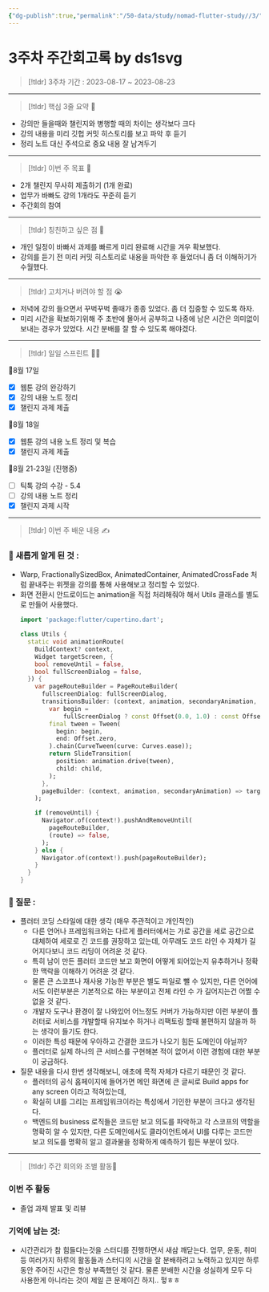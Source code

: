 ```yaml
---
{"dg-publish":true,"permalink":"/50-data/study/nomad-flutter-study//3/"}
---
```


# 3주차 주간회고록 by ds1svg

> [!tldr] 3주차
> 기간 : 2023-08-17 ~ 2023-08-23

---

> [!tldr]  핵심 3줄 요약 💖
- 강의만 들을때와 챌린지와 병행할 때의 차이는 생각보다 크다
- 강의 내용을 미리 깃헙 커밋 히스토리를 보고 파악 후 듣기
- 정리 노트 대신 주석으로 중요 내용 잘 남겨두기

---

> [!tldr]  이번 주 목표 🎯
- 2개 챌린지 무사히 제출하기 (1개 완료)
- 업무가 바빠도 강의 1개라도 꾸준히 듣기
- 주간회의 참여

---

> [!tldr] 칭친하고 싶은 점 👏
- 개인 일정이 바빠서 과제를 빠르게 미리 완료해 시간을 겨우 확보했다.
- 강의를 듣기 전 미리 커밋 히스토리로 내용을 파악한 후 들었더니 좀 더 이해하기가 수월했다.

---

> [!tldr] 고치거나 버려야 할 점 😭
- 저녁에 강의 들으면서 꾸벅꾸벅 졸때가 종종 있었다. 좀 더 집중할 수 있도록 하자.
- 미리 시간을 확보하기위해 주 초반에 몰아서 공부하고 나중에 남은 시간은 의미없이 보내는 경우가 있었다. 시간 분배를 잘 할 수 있도록 해야겠다.

---

> [!tldr] 일일 스프린트 🏃‍♀

🔽8월 17일
- [x] 웹툰 강의 완강하기
- [x] 강의 내용 노트 정리
- [x] 챌린지 과제 제출

🔽8월 18일
- [x] 웹툰 강의 내용 노트 정리 및 복습
- [x] 챌린지 과제 제출

🔽8월 21-23일 (진행중)
- [ ] 틱톡 강의 수강  - 5.4
- [ ] 강의 내용 노트 정리
- [x] 챌린지 과제 시작

---

> [!tldr]  이번 주 배운 내용 ✍️

### 🤩 새롭게 알게 된 것 :
- Warp, FractionallySizedBox, AnimatedContainer, AnimatedCrossFade 처럼 끝내주는 위젯을 강의를 통해 사용해보고 정리할 수 있었다.
- 화면 전환시 안드로이드는 animation을 직접 처리해줘야 해서 Utils 클래스를 별도로 만들어 사용했다.
	```dart
	import 'package:flutter/cupertino.dart';
	
	class Utils {
	  static void animationRoute(
	    BuildContext? context,
	    Widget targetScreen, {
	    bool removeUntil = false,
	    bool fullScreenDialog = false,
	  }) {
	    var pageRouteBuilder = PageRouteBuilder(
	      fullscreenDialog: fullScreenDialog,
	      transitionsBuilder: (context, animation, secondaryAnimation, child) {
	        var begin =
	            fullScreenDialog ? const Offset(0.0, 1.0) : const Offset(1.0, 0.0);
	        final tween = Tween(
	          begin: begin,
	          end: Offset.zero,
	        ).chain(CurveTween(curve: Curves.ease));
	        return SlideTransition(
	          position: animation.drive(tween),
	          child: child,
	        );
	      },
	      pageBuilder: (context, animation, secondaryAnimation) => targetScreen,
	    );
	
	    if (removeUntil) {
	      Navigator.of(context!).pushAndRemoveUntil(
	        pageRouteBuilder,
	        (route) => false,
	      );
	    } else {
	      Navigator.of(context!).push(pageRouteBuilder);
	    }
	  }
	}
	```

### 🤔 질문 :
- 플러터 코딩 스타일에 대한 생각 (매우 주관적이고 개인적인)
	- 다른 언어나 프레임워크와는 다르게 플러터에서는 가로 공간을 세로 공간으로 대체하여 세로로 긴 코드를 권장하고 있는데, 아무래도 코드 라인 수 자체가 길어지다보니 코드 리딩이 어려운 것 같다. 
	- 특히 남이 만든 플러터 코드만 보고 화면이 어떻게 되어있는지 유추하거나 정확한 맥락을 이해하기 어려운 것 같다. 
	- 물론 큰 스코프나 재사용 가능한 부분은 별도 파일로 뺄 수 있지만, 다른 언어에서도 이런부분은 기본적으로 하는 부분이고 전체 라인 수 가 길어지는건 어쩔 수 없을 것 같다.
	-  개발자 도구나 환경이 잘 나와있어 어느정도 커버가 가능하지만 이런 부분이 플러터로 서비스를 개발할때 유지보수 하거나 리팩토링 할때 불편하지 않을까 하는 생각이 들기도 한다.
	- 이러한 특성 때문에 우아하고 간결한 코드가 나오기 힘든 도메인이 아닐까? 
	-  플러터로 실제 하나의 큰 서비스를 구현해본 적이 없어서 이런 경험에 대한 부분이 궁금하다.
- 질문 내용을 다시 한번 생각해보니, 애초에 목적 자체가 다르기 때문인 것 같다.
	- 플러터의 공식 홈페이지에 들어가면 메인 화면에 큰 글씨로 Build apps for any screen 이라고 적혀있는데, 
	- 확실히 UI를 그리는 프레임워크이라는 특성에서 기인한 부분이 크다고 생각된다.
	- 백엔드의 business 로직들은 코드만 보고 의도를 파악하고 각 스코프의 역할을 명확히 알 수 있지만, 다른 도메인에서도 클라이언트에서 UI를 다루는 코드만 보고 의도를 명확히 알고 결과물을 정확하게 예측하기 힘든 부분이 있다.

---

> [!tldr] 주간 회의와 조별 활동💖

### 이번 주 활동
- 졸업 과제 발표 및 리뷰

### 기억에 남는 것:
- 시간관리가 참 힘들다는것을 스터디를 진행하면서 새삼 깨닫는다. 업무, 운동, 취미 등 여러가지 하루의 활동들과 스터디의 시간을 잘 분배하려고 노력하고 있지만 하루동안 주어진 시간은 항상 부족했던 것 같다. 물론 분배한 시간을 성실하게 모두 다 사용한게 아니라는 것이 제일 큰 문제이긴 하지.. 헣ㅎㅎ

